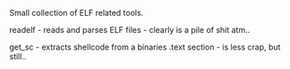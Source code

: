 Small collection of ELF related tools.

readelf - reads and parses ELF files
	- clearly is a pile of shit atm..

get_sc	- extracts shellcode from a binaries .text section
	- is less crap, but still..
